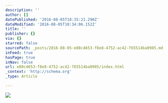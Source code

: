 ```yaml
---
description: ''
author: []
datePublished: '2016-08-05T10:35:21.290Z'
dateModified: '2016-08-05T10:34:06.152Z'
title: ''
publisher: {}
via: {}
starred: false
sourcePath: _posts/2016-08-05-e08c4653-f8e8-4752-ac42-765514ba0985.md
inFeed: true
hasPage: true
inNav: false
url: e08c4653-f8e8-4752-ac42-765514ba0985/index.html
_context: 'http://schema.org'
_type: Article

---
```

![](https://the-grid-user-content.s3-us-west-2.amazonaws.com/5d7a0584-b0f4-4738-a6cf-373db52e9a63.jpg)